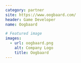 ```yaml
---
category: partner
site: https://www.oogbaard.com/
header: Game Developer
name: Oogbaard

# Featured image
images:
  - url: oogbaard.png
    alt: Company Logo
    title: Oogbaard
---
```

